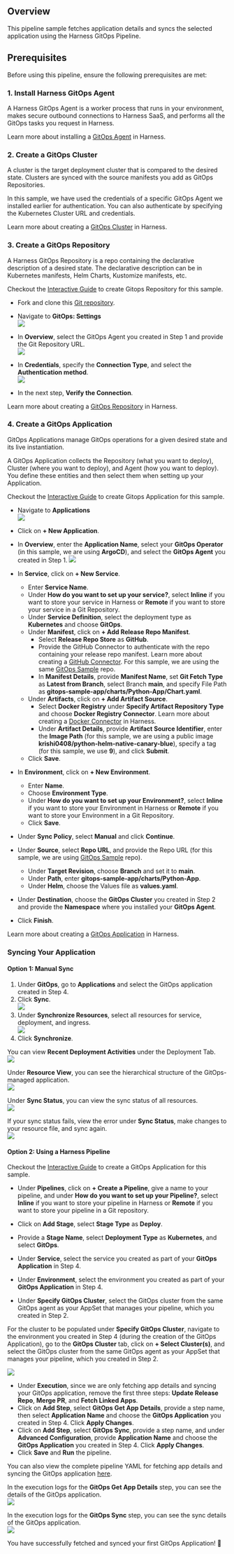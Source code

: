 ## Overview

This pipeline sample fetches application details and syncs the selected application using the Harness GitOps Pipeline.

## Prerequisites

Before using this pipeline, ensure the following prerequisites are met:

### 1. Install Harness GitOps Agent

A Harness GitOps Agent is a worker process that runs in your environment, makes secure outbound connections to Harness SaaS, and performs all the GitOps tasks you request in Harness.

Learn more about installing a [GitOps Agent](https://developer.harness.io/docs/continuous-delivery/gitops/connect-and-manage/install-a-harness-git-ops-agent/) in Harness.

### 2. Create a GitOps Cluster

A cluster is the target deployment cluster that is compared to the desired state. Clusters are synced with the source manifests you add as GitOps Repositories.

In this sample, we have used the credentials of a specific GitOps Agent we installed earlier for authentication. You can also authenticate by specifying the Kubernetes Cluster URL and credentials.

Learn more about creating a [GitOps Cluster](https://developer.harness.io/docs/continuous-delivery/gitops/get-started/harness-cd-git-ops-quickstart#step-3-add-a-harness-gitops-cluster) in Harness.

### 3. Create a GitOps Repository

A Harness GitOps Repository is a repo containing the declarative description of a desired state. The declarative description can be in Kubernetes manifests, Helm Charts, Kustomize manifests, etc.

Checkout the [Interactive Guide](https://app.tango.us/app/embed/589df13a-b1d7-4538-aef3-fcea4f179add) to create Gitops Repository for this sample.

- Fork and clone this [Git repository](https://github.com/harness-community/Gitops-Samples).
- Navigate to **GitOps: Settings**  
  ![](./static/gitops-setting.png)

- In **Overview**, select the GitOps Agent you created in Step 1 and provide the Git Repository URL.  
  ![](./static/gitops-repo.png)

- In **Credentials**, specify the **Connection Type**, and select the **Authentication method**.  
  ![](./static/gitops-repo-1.png)

- In the next step, **Verify the Connection**.

Learn more about creating a [GitOps Repository](https://developer.harness.io/docs/continuous-delivery/gitops/get-started/harness-git-ops-basics#repository) in Harness.

### 4. Create a GitOps Application

GitOps Applications manage GitOps operations for a given desired state and its live instantiation.

A GitOps Application collects the Repository (what you want to deploy), Cluster (where you want to deploy), and Agent (how you want to deploy). You define these entities and then select them when setting up your Application.

Checkout the [Interactive Guide](https://app.tango.us/app/embed/18d662e4-5c08-4d63-95a5-20ebac87b42e) to create Gitops Application for this sample.

- Navigate to **Applications**  
  ![](./static/Gitops-application.png)

- Click on **+ New Application**.
- In **Overview**, enter the **Application Name**, select your **GitOps Operator** (in this sample, we are using **ArgoCD**), and select the **GitOps Agent** you created in Step 1.
![](./static/gitops-application-setting.png)

- In **Service**, click on **+ New Service**.  
  - Enter **Service Name**.  
  - Under **How do you want to set up your service?**, select **Inline** if you want to store your service in Harness or **Remote** if you want to store your service in a Git Repository.  
  - Under **Service Definition**, select the deployment type as **Kubernetes** and choose **GitOps**.  
  - Under **Manifest**, click on **+ Add Release Repo Manifest**.  
    - Select **Release Repo Store** as **GitHub**.  
    - Provide the GitHub Connector to authenticate with the repo containing your release repo manifest. Learn more about creating a [GitHub Connector](https://developer.harness.io/docs/platform/connectors/code-repositories/ref-source-repo-provider/git-hub-connector-settings-reference/). For this sample, we are using the same [GitOps Sample](https://github.com/harness-community/Gitops-Samples) repo.  
    - In **Manifest Details**, provide **Manifest Name**, set **Git Fetch Type** as **Latest from Branch**, select Branch **main**, and specify File Path as **gitops-sample-app/charts/Python-App/Chart.yaml**.  
  - Under **Artifacts**, click on **+ Add Artifact Source**.  
    - Select **Docker Registry** under **Specify Artifact Repository Type** and choose **Docker Registry Connector**. Learn more about creating a [Docker Connector](https://developer.harness.io/docs/platform/connectors/cloud-providers/ref-cloud-providers/docker-registry-connector-settings-reference) in Harness.  
    - Under **Artifact Details**, provide **Artifact Source Identifier**, enter the **Image Path** (for this sample, we are using a public image **krishi0408/python-helm-native-canary-blue**), specify a tag (for this sample, we use **9**), and click **Submit**.  
  - Click **Save**.  
- In **Environment**, click on **+ New Environment**.  
  - Enter **Name**.  
  - Choose **Environment Type**.  
  - Under **How do you want to set up your Environment?**, select **Inline** if you want to store your Environment in Harness or **Remote** if you want to store your Environment in a Git Repository.  
  - Click **Save**.  
- Under **Sync Policy**, select **Manual** and click **Continue**.  
- Under **Source**, select **Repo URL**, and provide the Repo URL (for this sample, we are using [GitOps Sample](https://github.com/harness-community/Gitops-Samples) repo).  
  - Under **Target Revision**, choose **Branch** and set it to **main**.  
  - Under **Path**, enter **gitops-sample-app/charts/Python-App**.  
  - Under **Helm**, choose the Values file as **values.yaml**.  
- Under **Destination**, choose the **GitOps Cluster** you created in Step 2 and provide the **Namespace** where you installed your **GitOps Agent**.  
- Click **Finish**.  

Learn more about creating a [GitOps Application](https://developer.harness.io/docs/continuous-delivery/gitops/get-started/harness-git-ops-basics#application) in Harness.

### Syncing Your Application  

#### Option 1: Manual Sync  

1. Under **GitOps**, go to **Applications** and select the GitOps application created in Step 4.  
2. Click **Sync**.  
   ![](./static/gitopps-sync-app.png)  
3. Under **Synchronize Resources**, select all resources for service, deployment, and ingress.  
   ![](./static/gitops-sync-app-1.png)  
4. Click **Synchronize**.  

You can view **Recent Deployment Activities** under the Deployment Tab.  
![](./static/gitops-deployment-view.png)  

Under **Resource View**, you can see the hierarchical structure of the GitOps-managed application.  
![](./static/gitopps-sync-app.png)  

Under **Sync Status**, you can view the sync status of all resources.  
![](./static/sync-status.png)  

If your sync status fails, view the error under **Sync Status**, make changes to your resource file, and sync again.  
![](./static/gitops-sync-fail.png)  

#### Option 2: Using a Harness Pipeline  

Checkout the [Interactive Guide](https://app.tango.us/app/embed/90e3760e-9e4e-46ad-b301-864012ffb5ce) to create a GitOps Application for this sample.

- Under **Pipelines**, click on **+ Create a Pipeline**, give a name to your pipeline, and under **How do you want to set up your Pipeline?**, select **Inline** if you want to store your pipeline in Harness or **Remote** if you want to store your pipeline in a Git repository.  

- Click on **Add Stage**, select **Stage Type** as **Deploy**.  
- Provide a **Stage Name**, select **Deployment Type** as **Kubernetes**, and select **GitOps**.  
- Under **Service**, select the service you created as part of your **GitOps Application** in Step 4.  
- Under **Environment**, select the environment you created as part of your **GitOps Application** in Step 4.  
- Under **Specify GitOps Cluster**, select the GitOps cluster from the same GitOps agent as your AppSet that manages your pipeline, which you created in Step 2.  

For the cluster to be populated under **Specify GitOps Cluster**, navigate to the environment you created in Step 4 (during the creation of the GitOps Application), go to the **GitOps Cluster** tab, click on **+ Select Cluster(s)**, and select the GitOps cluster from the same GitOps agent as your AppSet that manages your pipeline, which you created in Step 2.  

![](./static/env_gitops_cluster.png)  

- Under **Execution**, since we are only fetching app details and syncing your GitOps application, remove the first three steps: **Update Release Repo**, **Merge PR**, and **Fetch Linked Apps**.  
- Click on **Add Step**, select **GitOps Get App Details**, provide a step name, then select **Application Name** and choose the **GitOps Application** you created in Step 4. Click **Apply Changes**.  
- Click on **Add Step**, select **GitOps Sync**, provide a step name, and under **Advanced Configuration**, provide **Application Name** and choose the **GitOps Application** you created in Step 4. Click **Apply Changes**.  
- Click **Save** and **Run** the pipeline.  

You can also view the complete pipeline YAML for fetching app details and syncing the GitOps application [here](/Sample-1/pipeline.yaml).  

In the execution logs for the **GitOps Get App Details** step, you can see the details of the GitOps application.  
![](./static/gitops-fetch-app.png)  

In the execution logs for the **GitOps Sync** step, you can see the sync details of the GitOps application.  
![](./static/gitops-sync-step.png)  

You have successfully fetched and synced your first GitOps Application! 🚀